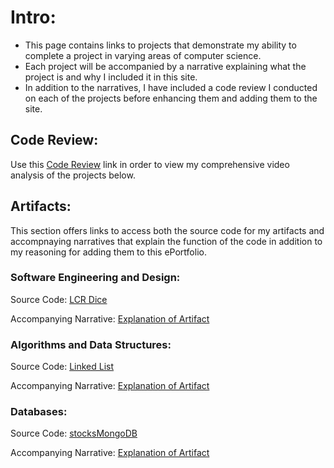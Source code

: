 

# Intro:

- This page contains links to projects that demonstrate my ability to complete a project in varying areas of computer science.
- Each project will be accompanied by a narrative explaining what the project is and why I included it in this site.
- In addition to the narratives, I have included a code review I conducted on each of the projects before enhancing them and adding them to the site.

## Code Review:   

Use this [Code Review](https://drive.google.com/file/d/1jcxPzzgW1I_U4lcVBmadQemr-_02WJ9y/view?usp=sharing) link in order to view my comprehensive video analysis of the projects below.

## Artifacts:

This section offers links to access both the source code for my artifacts and accompnaying narratives that explain the function of the code in addition to my reasoning for adding them to this ePortfolio.

### Software Engineering and Design:

Source Code: [LCR Dice](https://github.com/Olivier-504/LCR_Dice_Game)  

Accompanying Narrative: [Explanation of Artifact](https://drive.google.com/file/d/1g6mHT5ayLRT_2ef8OebBW7x70eKu-iWS/view?usp=sharing)

### Algorithms and Data Structures:

Source Code: [Linked List](https://github.com/Olivier-504/LinkedList)  

Accompanying Narrative: [Explanation of Artifact](https://drive.google.com/file/d/1GeKYM_B45PY3zDTS_eO2qivFPnvlc3oO/view?usp=sharing)

### Databases:

Source Code: [stocksMongoDB](https://github.com/Olivier-504/stocksMongoDB)  

Accompanying Narrative: [Explanation of Artifact](https://drive.google.com/file/d/1pdCZZOyd5JjZdk2H0u66Oh8Vt1c-HXaM/view?usp=sharing)
